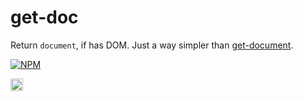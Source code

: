 # get-doc

Return `document`, if has DOM. Just a way simpler than [get-document]().

[![NPM](https://nodei.co/npm/get-doc.png?downloads=true&downloadRank=true&stars=true)](https://nodei.co/npm/get-doc/)

<a href="UNLICENSE"><img src="http://upload.wikimedia.org/wikipedia/commons/6/62/PD-icon.svg" width="20"/></a>